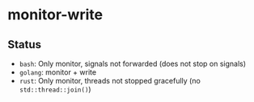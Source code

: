 # monitor-write

## Status

- `bash`: Only monitor, signals not forwarded (does not stop on signals)
- `golang`: monitor + write
- `rust`: Only monitor, threads not stopped gracefully (no `std::thread::join()`)
